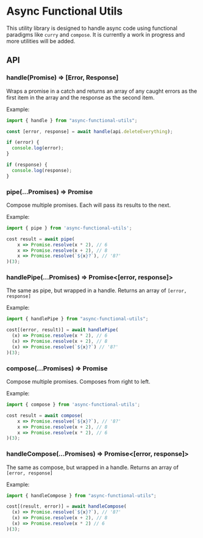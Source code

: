 # Async Functional Utils

This utility library is designed to handle async code using functional paradigms like `curry` and `compose`. It is currently a work in progress and more utilities will be added.

## API

### handle(Promise<any>) => [Error, Response]

Wraps a promise in a catch and returns an array of any caught errors as the first item in the array and the response as the second item.

Example:

```js
import { handle } from "async-functional-utils";

const [error, response] = await handle(api.deleteEverything);

if (error) {
  console.log(error);
}

if (response) {
  console.log(response);
}
```

### pipe(...Promises<any>) => Promise<any>

Compose multiple promises. Each will pass its results to the next.

Example:

```js
import { pipe } from 'async-functional-utils';

cost result = await pipe(
    x => Promise.resolve(x * 2), // 6
    x => Promise.resolve(x + 2), // 8
    x => Promise.resolve(`${x}?`), // '8?'
)(3);
```

### handlePipe(...Promises<any>) => Promise<[error, response]>

The same as pipe, but wrapped in a handle. Returns an array of `[error, response]`

Example:

```js
import { handlePipe } from "async-functional-utils";

cost[(error, result)] = await handlePipe(
  (x) => Promise.resolve(x * 2), // 6
  (x) => Promise.resolve(x + 2), // 8
  (x) => Promise.resolve(`${x}?`) // '8?'
)(3);
```

### compose(...Promises<any>) => Promise<any>

Compose multiple promises. Composes from right to left.

Example:

```js
import { compose } from 'async-functional-utils';

cost result = await compose(
    x => Promise.resolve(`${x}?`), // '8?'
    x => Promise.resolve(x + 2), // 8
    x => Promise.resolve(x * 2), // 6
)(3);
```

### handleCompose(...Promises<any>) => Promise<[error, response]>

The same as compose, but wrapped in a handle. Returns an array of `[error, response]`

Example:

```js
import { handleCompose } from "async-functional-utils";

cost[(result, error)] = await handleCompose(
  (x) => Promise.resolve(`${x}?`), // '8?'
  (x) => Promise.resolve(x + 2), // 8
  (x) => Promise.resolve(x * 2) // 6
)(3);
```

